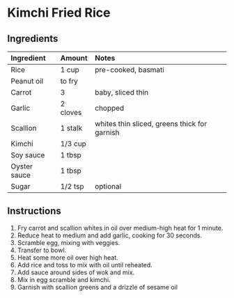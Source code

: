 Kimchi Fried Rice
=================

Ingredients
-----------

| Ingredient   | Amount   | Notes                                        |
|:-------------|:---------|:---------------------------------------------|
| Rice         | 1 cup    | pre-cooked, basmati                          |
| Peanut oil   | to fry   |                                              |
| Carrot       | 3        | baby, sliced thin                            |
| Garlic       | 2 cloves | chopped                                      |
| Scallion     | 1 stalk  | whites thin sliced, greens thick for garnish |
| Kimchi       | 1/3 cup  |                                              |
| Soy sauce    | 1 tbsp   |                                              |
| Oyster sauce | 1 tbsp   |                                              |
| Sugar        | 1/2 tsp  | optional                                     |

Instructions
------------

1. Fry carrot and scallion whites in oil over medium-high heat for 1 minute.
2. Reduce heat to medium and add garlic, cooking for 30 seconds.
3. Scramble egg, mixing with veggies.
4. Transfer to bowl.
5. Heat some more oil over high heat.
6. Add rice and toss to mix with oil until reheated.
7. Add sauce around sides of wok and mix.
8. Mix in egg scramble and kimchi.
9. Garnish with scallion greens and a drizzle of sesame oil
